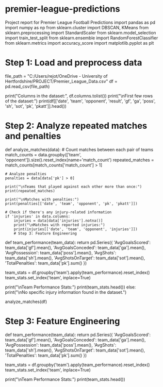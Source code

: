 # premier-league-predictions
Project report for Premier League Football Predictions
import pandas as pd
import numpy as np
from sklearn.cluster import DBSCAN, KMeans
from sklearn.preprocessing import StandardScaler
from sklearn.model_selection import train_test_split
from sklearn.ensemble import RandomForestClassifier
from sklearn.metrics import accuracy_score
import matplotlib.pyplot as plt

# Step 1: Load and preprocess data
file_path = "C:/Users/rejot/OneDrive - University of Hertfordshire/PROJECT/Premier_League_Data.csv"
df = pd.read_csv(file_path)

print("Columns in the dataset:", df.columns.tolist())
print("\nFirst few rows of the dataset:")
print(df[['date', 'team', 'opponent', 'result', 'gf', 'ga', 'poss', 'sh', 'sot', 'pk', 'pkatt']].head())
# Step 2: Analyze repeated matches and penalties
def analyze_matches(data):
    # Count matches between each pair of teams
    match_counts = data.groupby(['team', 'opponent']).size().reset_index(name='match_count')
    repeated_matches = match_counts[match_counts['match_count'] > 1]
    
    # Analyze penalties
    penalties = data[data['pk'] > 0]
    
    print("\nTeams that played against each other more than once:")
    print(repeated_matches)
    
    print("\nMatches with penalties:")
    print(penalties[['date', 'team', 'opponent', 'pk', 'pkatt']])

    # Check if there's any injury-related information
    if 'injuries' in data.columns:
        injuries = data[data['injuries'].notna()]
        print("\nMatches with reported injuries:")
        print(injuries[['date', 'team', 'opponent', 'injuries']])
        # Step 3: Feature Engineering
def team_performance(team_data):
    return pd.Series({
        'AvgGoalsScored': team_data['gf'].mean(),
        'AvgGoalsConceded': team_data['ga'].mean(),
        'AvgPossession': team_data['poss'].mean(),
        'AvgShots': team_data['sh'].mean(),
        'AvgShotsOnTarget': team_data['sot'].mean(),
        'TotalPenalties': team_data['pk'].sum()
    })

team_stats = df.groupby('team').apply(team_performance).reset_index()
team_stats.set_index('team', inplace=True)

print("\nTeam Performance Stats:")
print(team_stats.head())
    else:
        print("\nNo specific injury information found in the dataset.")

analyze_matches(df)
# Step 3: Feature Engineering
def team_performance(team_data):
    return pd.Series({
        'AvgGoalsScored': team_data['gf'].mean(),
        'AvgGoalsConceded': team_data['ga'].mean(),
        'AvgPossession': team_data['poss'].mean(),
        'AvgShots': team_data['sh'].mean(),
        'AvgShotsOnTarget': team_data['sot'].mean(),
        'TotalPenalties': team_data['pk'].sum()
    })

team_stats = df.groupby('team').apply(team_performance).reset_index()
team_stats.set_index('team', inplace=True)

print("\nTeam Performance Stats:")
print(team_stats.head())


